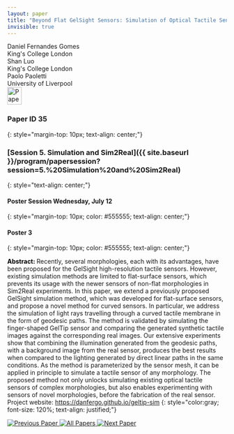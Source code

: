 ```yaml
---
layout: paper
title: "Beyond Flat GelSight Sensors: Simulation of Optical Tactile Sensors of Complex Morphologies for Sim2Real Learning"
invisible: true
---
```

<div class="paper-authors">
<div class="paper-author-box">
    <div class="paper-author-name">Daniel Fernandes Gomes</div>
    <div class="paper-author-uni">King's College London</div>
</div>
<div class="paper-author-box">
    <div class="paper-author-name">Shan Luo</div>
    <div class="paper-author-uni">King's College London</div>
</div>
<div class="paper-author-box">
    <div class="paper-author-name">Paolo Paoletti</div>
    <div class="paper-author-uni">University of Liverpool</div>
</div>

</div><div class="paper-pdf">
<div> <a href="http://www.roboticsproceedings.org/rss19/p035.pdf"><img src="{{ site.baseurl }}/images/paper_link.png" alt="Paper Website" width = "33"  height = "40"/></a> </div>
</div>

### Paper ID 35
{: style="margin-top: 10px; text-align: center;"}

### [Session 5. Simulation and Sim2Real]({{ site.baseurl }}/program/papersession?session=5.%20Simulation%20and%20Sim2Real)
{: style="text-align: center;"}

#### Poster Session Wednesday, July 12
{: style="margin-top: 10px; color: #555555; text-align: center;"}

#### Poster 3
{: style="margin-top: 10px; color: #555555; text-align: center;"}

<b style="color: black;">Abstract: </b>Recently, several morphologies, each with its advantages, have been proposed for the GelSight high-resolution tactile sensors. However, existing simulation methods are limited to flat-surface sensors, which prevents its usage with the newer sensors of non-flat morphologies in Sim2Real experiments. In this paper, we extend a previously proposed GelSight simulation method, which was developed for flat-surface sensors, and propose a novel method for curved sensors. In particular, we address the simulation of light rays travelling through a curved tactile membrane in the form of geodesic paths. The method is validated by simulating the finger-shaped GelTip sensor and comparing the generated synthetic tactile images against the corresponding real images. Our extensive experiments show that combining the illumination generated from the geodesic paths, with a background image from the real sensor, produces the best results when compared to the lighting generated by direct linear paths in the same conditions. As the method is parameterized by the sensor mesh, it can be applied in principle to simulate a tactile sensor of any morphology.  The proposed method not only unlocks simulating existing optical tactile sensors of complex morphologies, but also enables experimenting with sensors of novel morphologies, before the fabrication of the real sensor.
Project website: https://danfergo.github.io/geltip-sim
{: style="color:gray; font-size: 120%; text-align: justified;"}


<div class="paper-menu">
<a href="{{ site.baseurl }}/program/papers/034/"> <img src="{{ site.baseurl }}/images/previous_paper_icon.png" alt="Previous Paper" title="Previous Paper"/> </a>
<a href="{{ site.baseurl }}/program/papers"><img src="{{ site.baseurl }}/images/overview_icon.png" alt="All Papers" title="All Papers"/> </a>
<a href="{{ site.baseurl }}/program/papers/036/"> <img src="{{ site.baseurl }}/images/next_paper_icon.png" alt="Next Paper" title="Next Paper"/> </a>

</div>
